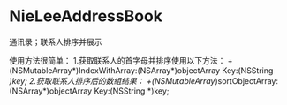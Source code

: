 # NieLeeAddressBook
通讯录；联系人排序并展示

使用方法很简单：
1.获取联系人的首字母并排序使用以下方法：
+(NSMutableArray*)IndexWithArray:(NSArray*)objectArray Key:(NSString *)key;
2.获取联系人排序后的数组结果：
+(NSMutableArray*)sortObjectArray:(NSArray*)objectArray Key:(NSString *)key;
